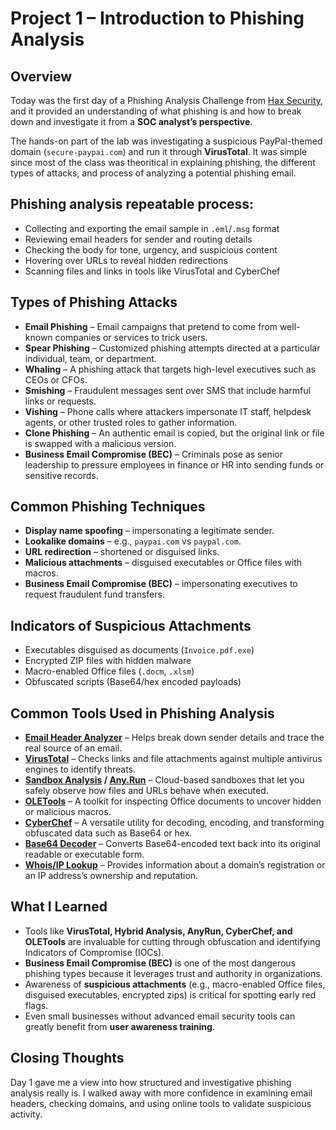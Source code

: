# Project 1 – Introduction to Phishing Analysis

## Overview  

Today was the first day of a Phishing Analysis Challenge from [Hax Security](https://learn.haxsecurity.com/), and it provided an understanding of what phishing is and how to break down and investigate it from a **SOC analyst’s perspective**.  

The hands-on part of the lab was investigating a suspicious PayPal-themed domain (`secure-paypai.com`) and run it through **VirusTotal**. It was simple since most of the class was theoritical in explaining phishing, the different types of attacks, and process of analyzing a potential phishing email.

## Phishing analysis repeatable process:  
- Collecting and exporting the email sample in `.eml`/`.msg` format  
- Reviewing email headers for sender and routing details  
- Checking the body for tone, urgency, and suspicious content  
- Hovering over URLs to reveal hidden redirections  
- Scanning files and links in tools like VirusTotal and CyberChef

## Types of Phishing Attacks  
- **Email Phishing** – Email campaigns that pretend to come from well-known companies or services to trick users.  
- **Spear Phishing** – Customized phishing attempts directed at a particular individual, team, or department.  
- **Whaling** – A phishing attack that targets high-level executives such as CEOs or CFOs.  
- **Smishing** – Fraudulent messages sent over SMS that include harmful links or requests.  
- **Vishing** – Phone calls where attackers impersonate IT staff, helpdesk agents, or other trusted roles to gather information.  
- **Clone Phishing** – An authentic email is copied, but the original link or file is swapped with a malicious version.  
- **Business Email Compromise (BEC)** – Criminals pose as senior leadership to pressure employees in finance or HR into sending funds or sensitive records.  

## Common Phishing Techniques
- **Display name spoofing** – impersonating a legitimate sender.  
- **Lookalike domains** – e.g., `paypai.com` vs `paypal.com`.  
- **URL redirection** – shortened or disguised links.  
- **Malicious attachments** – disguised executables or Office files with macros.  
- **Business Email Compromise (BEC)** – impersonating executives to request fraudulent fund transfers.

## Indicators of Suspicious Attachments
- Executables disguised as documents (`Invoice.pdf.exe`)  
- Encrypted ZIP files with hidden malware  
- Macro-enabled Office files (`.docm`, `.xlsm`)  
- Obfuscated scripts (Base64/hex encoded payloads)

## Common Tools Used in Phishing Analysis  
- **[Email Header Analyzer](https://mha.azurewebsites.net/)** – Helps break down sender details and trace the real source of an email.  
- **[VirusTotal](https://www.virustotal.com/)** – Checks links and file attachments against multiple antivirus engines to identify threats.  
- **[Sandbox Analysis](https://www.browserling.com/) / [Any.Run](https://app.any.run/)** – Cloud-based sandboxes that let you safely observe how files and URLs behave when executed.  
- **[OLETools](https://github.com/DidierStevens/DidierStevensSuite/blob/master/oledump.py)** – A toolkit for inspecting Office documents to uncover hidden or malicious macros.  
- **[CyberChef](https://gchq.github.io/CyberChef/)** – A versatile utility for decoding, encoding, and transforming obfuscated data such as Base64 or hex.  
- **[Base64 Decoder](https://gchq.github.io/CyberChef/)** – Converts Base64-encoded text back into its original readable or executable form.  
- **[Whois/IP Lookup](https://whois.domaintools.com/)** – Provides information about a domain’s registration or an IP address’s ownership and reputation.  

## What I Learned   
- Tools like **VirusTotal, Hybrid Analysis, AnyRun, CyberChef, and OLETools** are invaluable for cutting through obfuscation and identifying Indicators of Compromise (IOCs).  
- **Business Email Compromise (BEC)** is one of the most dangerous phishing types because it leverages trust and authority in organizations.  
- Awareness of **suspicious attachments** (e.g., macro-enabled Office files, disguised executables, encrypted zips) is critical for spotting early red flags.  
- Even small businesses without advanced email security tools can greatly benefit from **user awareness training**.  

## Closing Thoughts  
Day 1 gave me a view into how structured and investigative phishing analysis really is. I walked away with more confidence in examining email headers, checking domains, and using online tools to validate suspicious activity.  
